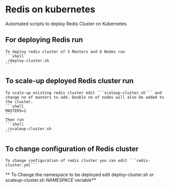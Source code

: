 # Redis on kubernetes
Automated scripts to deploy Redis Cluster on Kubernetes

## For deploying Redis run
	To deploy redis cluster of 3 Masters and 6 Nodes run
	```shell
	./deploy-cluster.sh
	```
## To scale-up deployed Redis cluster run
	To scale-up existing redis cluster edit ```scaleup-cluster.sh``` and change no of masters to add. Double no of nodes will also be added to the cluster.
	```shell
	MASTERS=1
	```
	Then run
	```shell
	./scaleup-cluster.sh
	```
## To change configuration of Redis cluster
	To change configuration of redis cluster you can edit ```redis-cluster.yml```

** To Change the namespace to be deployed edit deploy-cluster.sh or scaleup-cluster.sh *NAMESPACE* veriable**